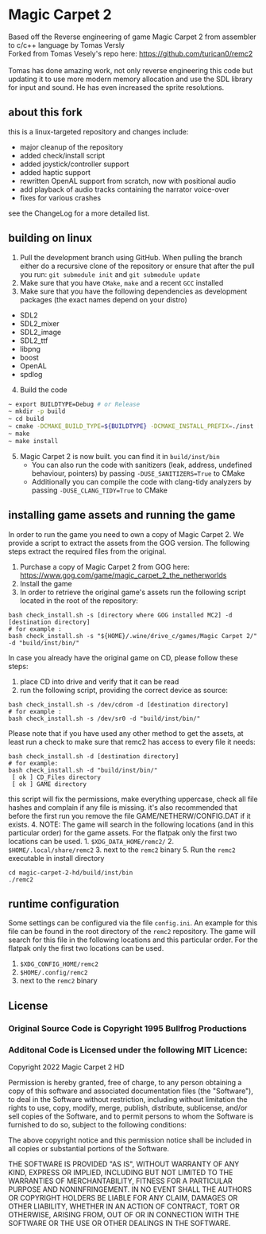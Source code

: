 # Magic Carpet 2
Based off the Reverse engineering of game Magic Carpet 2 from assembler to c/c++ language by Tomas Versly <br />
Forked from Tomas Vesely's repo here: https://github.com/turican0/remc2 <br/><br/>
Tomas has done amazing work, not only reverse engineering this code but updating it to use more modern memory allocation and use the SDL library for input and sound. He has even increased the sprite resolutions.

## about this fork

this is a linux-targeted repository and changes include:

 - major cleanup of the repository
 - added check/install script
 - added joystick/controller support
 - added haptic support
 - rewritten OpenAL support from scratch, now with positional audio
 - add playback of audio tracks containing the narrator voice-over
 - fixes for various crashes

see the ChangeLog for a more detailed list.

## building on linux

  1. Pull the development branch using GitHub. When pulling the branch either do a recursive clone of the repository or ensure that after the pull you run: `git submodule init` and `git submodule update`
  2. Make sure that you have `CMake`, `make` and a recent `GCC` installed
  3. Make sure that you have the following dependencies as development packages (the exact names depend on your distro)
  - SDL2
  - SDL2_mixer
  - SDL2_image
  - SDL2_ttf
  - libpng
  - boost
  - OpenAL
  - spdlog
  4. Build the code

  ```bash
  ~ export BUILDTYPE=Debug # or Release
  ~ mkdir -p build
  ~ cd build
  ~ cmake -DCMAKE_BUILD_TYPE=${BUILDTYPE} -DCMAKE_INSTALL_PREFIX=./inst [SOURCE_DIR]
  ~ make
  ~ make install
  ```

  5. Magic Carpet 2 is now built. you can find it in `build/inst/bin`
     - You can also run the code with sanitizers (leak, address, undefined behaviour, pointers) by passing `-DUSE_SANITIZERS=True` to CMake
     - Additionally you can compile the code with clang-tidy analyzers by passing `-DUSE_CLANG_TIDY=True` to CMake

## installing game assets and running the game

In order to run the game you need to own a copy of Magic Carpet 2. We provide a script to extract the assets from the GOG version. The following steps extract the required files from the original.
  1. Purchase a copy of Magic Carpet 2 from GOG here: https://www.gog.com/game/magic_carpet_2_the_netherworlds
  2. Install the game
  3. In order to retrieve the original game's assets run the following script located in the root of the repository:

  ```
  bash check_install.sh -s [directory where GOG installed MC2] -d [destination directory]
  # for example :
  bash check_install.sh -s "${HOME}/.wine/drive_c/games/Magic Carpet 2/" -d "build/inst/bin/"
  ```

In case you already have the original game on CD, please follow these steps:
  1. place CD into drive and verify that it can be read
  2. run the following script, providing the correct device as source:

  ```
  bash check_install.sh -s /dev/cdrom -d [destination directory]
  # for example :
  bash check_install.sh -s /dev/sr0 -d "build/inst/bin/"
  ```


  Please note that if you have used any other method to get the assets, at least run a check to make sure that remc2 has access to every file it needs:

  ```
  bash check_install.sh -d [destination directory]
  # for example:
  bash check_install.sh -d "build/inst/bin/"
   [ ok ] CD_Files directory
   [ ok ] GAME directory
  ```

  this script will fix the permissions, make everything uppercase, check all file hashes and complain if any file is missing.
  it's also recommended that before the first run you remove the file GAME/NETHERW/CONFIG.DAT if it exists.
  4. NOTE: The game will search in the following locations (and in this particular order) for the game assets. For the flatpak only the first two locations can be used.
     1. `$XDG_DATA_HOME/remc2/`
     2. `$HOME/.local/share/remc2`
     3. next to the `remc2` binary
  5. Run the `remc2` executable in install directory

  ```
  cd magic-carpet-2-hd/build/inst/bin
  ./remc2
  ```

## runtime configuration

Some settings can be configured via the file `config.ini`. An example for this file can be found in the root directory of the `remc2` repository.
The game will search for this file in the following locations and this particular order. For the flatpak only the first two locations can be used.
1. `$XDG_CONFIG_HOME/remc2`
2. `$HOME/.config/remc2`
3. next to the `remc2` binary

## License ##
### Original Source Code is Copyright 1995 Bullfrog Productions ###

### Additonal Code is Licensed under the following MIT Licence: ###
Copyright 2022 Magic Carpet 2 HD

Permission is hereby granted, free of charge, to any person obtaining a copy of this software and associated documentation files (the "Software"), to deal in the Software without restriction, including without limitation the rights to use, copy, modify, merge, publish, distribute, sublicense, and/or sell copies of the Software, and to permit persons to whom the Software is furnished to do so, subject to the following conditions:

The above copyright notice and this permission notice shall be included in all copies or substantial portions of the Software.

THE SOFTWARE IS PROVIDED "AS IS", WITHOUT WARRANTY OF ANY KIND, EXPRESS OR IMPLIED, INCLUDING BUT NOT LIMITED TO THE WARRANTIES OF MERCHANTABILITY, FITNESS FOR A PARTICULAR PURPOSE AND NONINFRINGEMENT. IN NO EVENT SHALL THE AUTHORS OR COPYRIGHT HOLDERS BE LIABLE FOR ANY CLAIM, DAMAGES OR OTHER LIABILITY, WHETHER IN AN ACTION OF CONTRACT, TORT OR OTHERWISE, ARISING FROM, OUT OF OR IN CONNECTION WITH THE SOFTWARE OR THE USE OR OTHER DEALINGS IN THE SOFTWARE.

